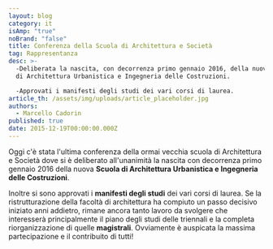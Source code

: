 ```yaml
---
layout: blog
category: it
isAmp: "true"
noBrand: "false"
title: Conferenza della Scuola di Architettura e Società
tag: Rappresentanza
desc: >-
  -Deliberata la nascita, con decorrenza primo gennaio 2016, della nuova Scuola
  di Architettura Urbanistica e Ingegneria delle Costruzioni.

  -Approvati i manifesti degli studi dei vari corsi di laurea.
article_th: /assets/img/uploads/article_placeholder.jpg
authors:
  - Marcello Cadorin
published: true
date: 2015-12-19T00:00:00.000Z
---
```


Oggi c'è stata l'ultima conferenza della ormai vecchia scuola di Architettura e Società dove si è deliberato all'unanimità la nascita con decorrenza primo gennaio 2016 della nuova **Scuola di Architettura Urbanistica e Ingegneria delle Costruzioni**.

Inoltre si sono approvati i **manifesti degli studi** dei vari corsi di laurea. Se la ristrutturazione della facoltà di architettura ha compiuto un passo decisivo iniziato anni addietro, rimane ancora tanto lavoro da svolgere che interesserà principalmente il piano degli studi delle triennali e la completa riorganizzazione di quelle **magistrali**. Ovviamente è auspicata la massima partecipazione e il contribuito di tutti!
